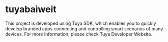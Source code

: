 # tuyabaiweit
This project is developed using Tuya SDK, which enables you to quickly develop branded apps connecting and controlling smart scenarios of many devices.  For more information, please check Tuya Developer Website.
